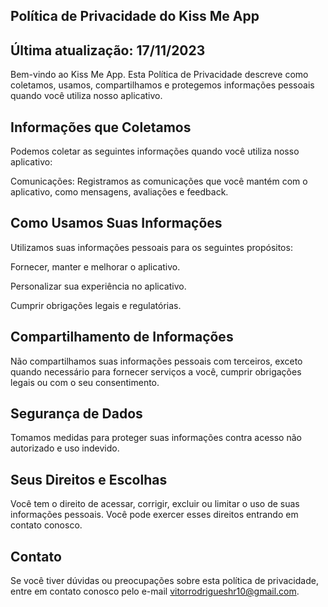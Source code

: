 ## Política de Privacidade do Kiss Me App

## Última atualização: 17/11/2023

Bem-vindo ao Kiss Me App. Esta Política de Privacidade descreve como coletamos, usamos, compartilhamos e protegemos informações pessoais quando você utiliza nosso aplicativo.

## Informações que Coletamos

Podemos coletar as seguintes informações quando você utiliza nosso aplicativo:

Comunicações: Registramos as comunicações que você mantém com o aplicativo, como mensagens, avaliações e feedback.

## Como Usamos Suas Informações

Utilizamos suas informações pessoais para os seguintes propósitos:

Fornecer, manter e melhorar o aplicativo.

Personalizar sua experiência no aplicativo.

Cumprir obrigações legais e regulatórias.

## Compartilhamento de Informações

Não compartilhamos suas informações pessoais com terceiros, exceto quando necessário para fornecer serviços a você, cumprir obrigações legais ou com o seu consentimento.

## Segurança de Dados

Tomamos medidas para proteger suas informações contra acesso não autorizado e uso indevido.

## Seus Direitos e Escolhas

Você tem o direito de acessar, corrigir, excluir ou limitar o uso de suas informações pessoais. Você pode exercer esses direitos entrando em contato conosco.

## Contato

Se você tiver dúvidas ou preocupações sobre esta política de privacidade, entre em contato conosco pelo e-mail vitorrodrigueshr10@gmail.com.
